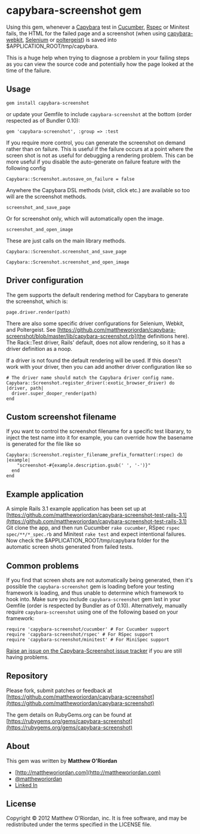 capybara-screenshot gem
=======================

Using this gem, whenever a [Capybara](https://github.com/jnicklas/capybara) test in [Cucumber](http://cukes.info/), [Rspec](https://www.relishapp.com/rspec) or Minitest  fails, the HTML for the failed page and a screenshot (when using [capybara-webkit](https://github.com/thoughtbot/capybara-webkit), [Selenium](http://seleniumhq.org/) or [poltergeist](https://github.com/jonleighton/poltergeist)) is saved into $APPLICATION_ROOT/tmp/capybara.

This is a huge help when trying to diagnose a problem in your failing steps as you can view the source code and potentially how the page looked at the time of the failure.

Usage
-----

    gem install capybara-screenshot

or update your Gemfile to include `capybara-screenshot` at the bottom (order respected as of Bundler 0.10):

    gem 'capybara-screenshot', :group => :test

If you require more control, you can generate the screenshot on demand rather than on failure. This is useful
if the failure occurs at a point where the screen shot is not as useful for debugging a rendering problem. This
can be more useful if you disable the auto-generate on failure feature with the following config

	Capybara::Screenshot.autosave_on_failure = false

Anywhere the Capybara DSL methods (visit, click etc.) are available so too will are the screenshot methods.

	screenshot_and_save_page

Or for screenshot only, which will automatically open the image.

	screenshot_and_open_image

These are just calls on the main library methods.

	Capybara::Screenshot.screenshot_and_save_page

	Capybara::Screenshot.screenshot_and_open_image


Driver configuration
--------------------

The gem supports the default rendering method for Capybara to generate the screenshot, which is:

	page.driver.render(path)

There are also some specific driver configurations for Selenium, Webkit, and Poltergeist. See [https://github.com/mattheworiordan/capybara-screenshot/blob/master/lib/capybara-screenshot.rb](the definitions here). The Rack::Test driver, Rails' default, does not allow
rendering, so it has a driver definition as a noop.

If a driver is not found the default rendering will be used. If this doesn't work with your driver, then you can
add another driver configuration like so

	# The driver name should match the Capybara driver config name.
	Capybara::Screenshot.register_driver(:exotic_browser_driver) do |driver, path|
	  driver.super_dooper_render(path)
	end


Custom screenshot filename
--------------------------

If you want to control the screenshot filename for a specific test libarary, to inject the test name into it for example,
you can override how the basename is generated for the file like so

	Capybara::Screenshot.register_filename_prefix_formatter(:rspec) do |example|
	    "screenshot-#{example.description.gsub(' ', '-')}"
	  end
	end


Example application
-------------------

A simple Rails 3.1 example application has been set up at [https://github.com/mattheworiordan/capybara-screenshot-test-rails-3.1](https://github.com/mattheworiordan/capybara-screenshot-test-rails-3.1)
Git clone the app, and then run Cucumber `rake cucumber`, RSpec `rspec spec/**/*_spec.rb` and Minitest `rake test` and expect intentional failures.
Now check the $APPLICATION_ROOT/tmp/capybara folder for the automatic screen shots generated from failed tests.

Common problems
---------------

If you find that screen shots are not automatically being generated, then it's possible the `capybara-screenshot` gem is loading before your testing framework is loading, and thus unable to determine which framework to hook into.  Make sure you include `capybara-screenshot` gem last in your Gemfile (order is respected by Bundler as of 0.10).  Alternatively, manually require `capybara-screenshot` using one of the following based on your framework:

    require 'capybara-screenshot/cucumber' # For Cucumber support
    require 'capybara-screenshot/rspec' # For RSpec support
    require 'capybara-screenshot/minitest' # For MiniSpec support

[Raise an issue on the Capybara-Screenshot issue tracker](https://github.com/mattheworiordan/capybara-screenshot/issues) if you are still having problems.

Repository
----------

Please fork, submit patches or feedback at [https://github.com/mattheworiordan/capybara-screenshot](https://github.com/mattheworiordan/capybara-screenshot)

The gem details on RubyGems.org can be found at [https://rubygems.org/gems/capybara-screenshot](https://rubygems.org/gems/capybara-screenshot)

About
-----

This gem was written by **Matthew O'Riordan**

 - [http://mattheworiordan.com](http://mattheworiordan.com)
 - [@mattheworiordan](http://twitter.com/#!/mattheworiordan)
 - [Linked In](http://www.linkedin.com/in/lemon)

License
-------

Copyright © 2012 Matthew O'Riordan, inc. It is free software, and may be redistributed under the terms specified in the LICENSE file.

